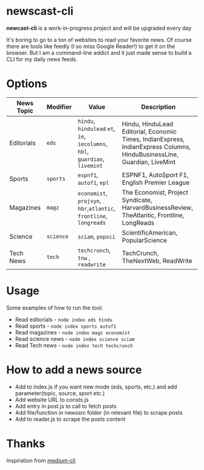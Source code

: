 # newscast-cli

**newcast-cli** is a work-in-progress project and will be upgraded every day

It's boring to go to a ton of websites to read your favorite news. Of course there are tools like feedly (I so miss Google Reader!) to get it on the browser.
But I am a command-line addict and it just made sense to build a CLI for my daily news feeds.

# Options

| News Topic | Modifier  | Value                                                                       | Description                                                                                                             |
| ---------- | --------- | --------------------------------------------------------------------------- | ----------------------------------------------------------------------------------------------------------------------- |
| Editorials | `eds`     | `hindu`, `hindulead` `et`, `ie`, `iecolumns`, `hbl`, `guardian`, `livemint` | Hindu, HinduLead Editorial, Economic Times, IndianExpress, IndianExpress Columns, HinduBusinessLine, Guardian, LiveMint |
| Sports     | `sports`  | `espnf1`, `autof1`, `epl`                                                   | ESPNF1, AutoSport F1, English Premier League                                                                            |
| Magazines  | `magz`    | `economist`, `projsyn`, `hbr`,`atlantic`, `frontline`, `longreads`          | The Economist, Project Syndicate, HarvardBusinessReview, TheAtlantic, Frontline, LongReads                              |
| Science    | `science` | `sciam`, `popsci`                                                           | ScientificAmerican, PopularScience                                                                                      |
| Tech News  | `tech`    | `techcrunch`, `tnw` , `readwrite`                                           | TechCrunch, TheNextWeb, ReadWrite                                                                                       |

# Usage

Some examples of how to run the tool:

- Read editorials - `node index eds hindu`
- Read sports - `node index sports autof1`
- Read magazines - `node index magz economist`
- Read science news - `node index science sciam`
- Read Tech news - `node index tech techcrunch`

# How to add a news source

- Add to index.js if you want new mode (eds, sports, etc.) and add parameter(topic, source, sport etc.)
- Add website URL to consts.js
- Add entry in post.js to call to fetch posts
- Add file/function in newssrc folder (in relevant file) to scrape posts
- Add to reader.js to scrape the posts content

# Thanks

Inspiration from [medium-cli](https://github.com/djadmin/medium-cli)
